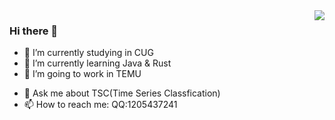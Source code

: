 <img align="right" src="https://github-readme-stats.vercel.app/api?username=KatoTohka&show_icons=true&icon_color=CE1D2D&text_color=718096&bg_color=ffffff&hide_title=true" />

<!-- ### 你好，世界 
- :orange_book: Focusing on Golang & Machine Learning
- :hammer: Deep in Time series classfication  -->

### Hi there 👋

- 🔭 I’m currently studying in CUG
- 🌱 I’m currently learning Java & Rust
- 👯 I’m going to work in TEMU
<!-- - 👯 I’m looking to collaborate on ...
- 🤔 I’m looking for help with ... 
- 😄 More about me: [我的简历_myCV](https://cdn.staticaly.com/gh/KatoTohka/pic1@main/202303151637259.pdf))
-->
- 💬 Ask me about TSC(Time Series Classfication)
- 📫 How to reach me: QQ:1205437241

<!-- - 😄 Pronouns: 
- ⚡ Fun fact: ... -->

